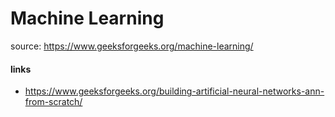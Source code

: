 # Machine Learning

source: https://www.geeksforgeeks.org/machine-learning/

#### links
- https://www.geeksforgeeks.org/building-artificial-neural-networks-ann-from-scratch/


